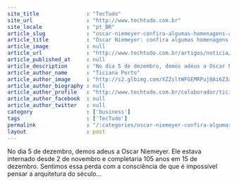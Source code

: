 ```yaml
---
site_title               : "TecTudo"
site_url                 : "http://www.techtudo.com.br"
site_locale              : "pt_BR"
article_slug             : "oscar-niemeyer-confira-algumas-homenagens-ao-genio-no-instagram"
article_title            : "Oscar Niemeyer: confira algumas homenagens ao gênio no Instagram"
article_image            : null
article_url              : "http://www.techtudo.com.br/artigos/noticia/2012/12/oscar-niemeyer-confira-algumas-homenagens-ao-genio-no-instagram.html"
article_published_at     : null
article_description      : "No dia 5 de dezembro, demos adeus a Oscar Niemeyer. Ele estava internado desde 2 de novembro e completaria 105 anos em 15 de dezembro. Sentimos essa perda com a consciência de que é impossível pensar a arquitetura do século..."
article_author_name      : "Ticiana Porto"
article_author_image     : "http://s2.glbimg.com/XZZsltWFGEMRPuj8Ai6Z3aaUwRM=/30x30/s2.glbimg.com/aN2j3mDKcall17BVlkA9Erx_Ox0=/140x140/s.glbimg.com/po/tt2/f/original/2013/11/12/ticiana-avatar.jpg"
article_author_biography : null
article_author_profile   : "http://www.techtudo.com.br/colaborador/ticiana-porto.html"
article_author_facebook  : null
article_author_twitter   : null
category                 : ['business']
tags                     : ['TecTudo']
permalink                : "/:categories/oscar-niemeyer-confira-algumas-homenagens-ao-genio-no-instagram/"
layout                   : post
---
```


No dia 5 de dezembro, demos adeus a Oscar Niemeyer. Ele estava internado desde 2 de novembro e completaria 105 anos em 15 de dezembro. Sentimos essa perda com a consciência de que é impossível pensar a arquitetura do século...
